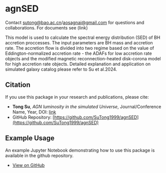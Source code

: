 # agnSED

Contact sutong@bao.ac.cn/aosagnai@gmail.com for questions and collaborations. For documents see (link)

This model is used to calculate the spectral energy distribution (SED) of BH accretion proccesses. The input parameters are BH mass and accretion rate. The accretion flow is divided into two regime based on the value of Eddington-normalized accretion rate - the ADAFs for low accretion rate objects and the modified magnetic reconnection-heated disk-corona model for high accretion rate objects.
Detailed explanation and application on simulated galaxy catalog please refer to Su et al.2024. 

## Citation

If you use this package in your research and publications, please cite:

- **Tong Su**, *AGN luminosity in the simulated Universe*, Journal/Conference Name, Year, DOI: [link](tbd)
- GitHub Repository: [https://github.com/SuTong1999/agnSED](https://github.com/SuTong1999/agnSED)

## Example Usage

An example Jupyter Notebook demonstrating how to use this package is available in the github repository.
- [View on GitHub](https://github.com/SuTong1999/agnSED/blob/main/examples/example.ipynb)


